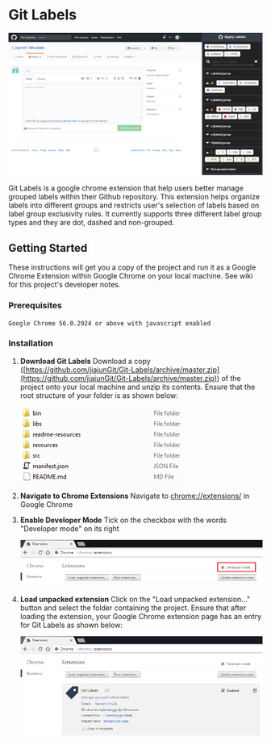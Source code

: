 Git Labels
==========

![](readme-resources/images/main.png)

Git Labels is a google chrome extension that help users better manage grouped labels within their Github repository. This extension helps organize labels into different groups and restricts user's selection of labels based on label group exclusivity rules. It currently supports three different label group types and they are dot, dashed and non-grouped.

## Getting Started

These instructions will get you a copy of the project and run it as a Google Chrome Extension within Google Chrome on your local machine. See wiki for this project's developer notes.

### Prerequisites

```
Google Chrome 56.0.2924 or above with javascript enabled
```

### Installation

1. **Download Git Labels**
    Download a copy ([https://github.com/jiajunGit/Git-Labels/archive/master.zip](https://github.com/jiajunGit/Git-Labels/archive/master.zip)) of the project onto your local machine and unzip its contents. Ensure that the root structure of your folder is as shown below:

    ![step one](readme-resources/images/installation-step-one.png)

2. **Navigate to Chrome Extensions**
    Navigate to [chrome://extensions/](chrome://extensions/) in Google Chrome

3. **Enable Developer Mode**
    Tick on the checkbox with the words "Developer mode" on its right

    ![step three](readme-resources/images/installation-step-three.png)

4. **Load unpacked extension**
    Click on the "Load unpacked extension..." button and select the folder containing the project. Ensure that after loading the extension, your Google Chrome extension page has an entry for Git Labels as shown below:

    ![step three](readme-resources/images/installation-step-four.png)
